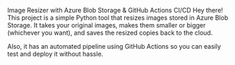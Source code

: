 Image Resizer with Azure Blob Storage & GitHub Actions CI/CD
Hey there! This project is a simple Python tool that resizes images stored in Azure Blob Storage. It takes your original images, makes them smaller or bigger (whichever you want), and saves the resized copies back to the cloud.

Also, it has an automated pipeline using GitHub Actions so you can easily test and deploy it without hassle.


